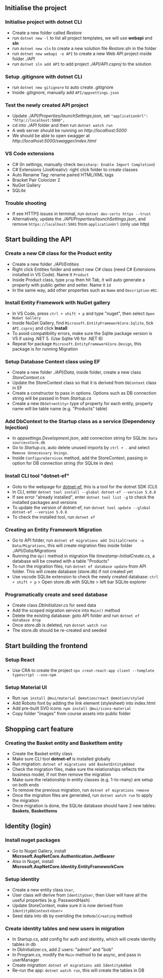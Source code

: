 ## Initialise the project

### Initialise project with dotnet CLI

- Create a new folder called _Restore_
- run `dotnet new -l` to list all project templates, we will use **webapi** and **sln**
- run `dotnet new sln` to create a new solution file _Restore.sln_ in the folder
- run `dotnet new webapi -o API` to create a new Web API project inside folder _./API_
- run `dotnet sln add API` to add project _./API/API.csproj_ to the solution

### Setup .gitignore with dotnet CLI

- run `dotnet new gitignore` to auto create .gitignore
- Inside .gitignore, manually add `API/appsettings.json`

### Test the newly created API project

- Update _./API/Properties/launchSettings.json_, set `"applicationUrl": "http://localhost:5000",`
- cd into _./API_ folder and then run `dotnet watch run`
- A web server should be running on _http://localhost:5000_
- We should be able to open swagger at _http://localhost:5000/swagger/index.html_

### VS Code extensions

- C# (In settings, manually check `Omnisharp: Enable Import Completion`)
- C# Extensions (JosKreativ): right click folder to create classes
- Auto Rename Tag: rename paired HTML/XML tags
- Bracket Pair Colorizer 2
- NuGet Gallery
- SQLite

### Trouble shooting

- If see HTTPS issues in terminal, run `dotnet dev-certs https --trust`
- Alternatively, update the _./API/Properties/launchSettings.json_, and remove `https://localhost:5001` from `applicationUrl` (only use http)

## Start building the API

### Create a new C# class for the Product entity

- Create a new folder _./API/Entities_
- Right click Entities folder and select new C# class (need C# Extensions installed in VS Code). Name it `Product`
- Inside Product class, type `prop` then hit Tab, it will auto generate a property with public getter and setter. Name it `Id`
- In the same way, add other properties such as `Name` and `Description` etc.

### Install Entity Framework with NuGet gallery

- In VS Code, press `ctrl + shift + p` and type "nuget", then select `Open NuGet Gallery`
- Inside NuGet Gallery, find `Microsoft.EntityFrameworkCore.Sqlite`, tick `API.csproj` and click **Install**
- To avoid compatibility errors, make sure the Sqlite package version is V5 if using .NET 5. (Use Sqlite V6 for .NET 6)
- Repeat for package `Microsoft.EntityFrameworkCore.Design`, this package is for running Migration

### Setup Database Context class using EF

- Create a new folder _./API/Data_, inside folder, create a new class _StoreContext.cs_
- Update the StoreContext class so that it is derived from `DbContext` class in EF
- Create a constructor to pass in options. Options such as DB connection string will be passed in from _Startup.cs_
- Create a new `DbSet<entity>` type of property for each entity, property name will be table name (e.g. "Products" table)

### Add DbContext to the Startup class as a service (Dependency Injection)

- In _appsettings.Development.json_, add connection string for SQLite: `Data source=store.db`
- Go to _Startup.cs_, auto delete unused imports by `ctrl + .` and select `Remove Unnecessary Usings`.
- Inside `ConfigureServices` method, add the StoreContext, passing in option for DB connection string (for SQLite in dev)

### Install CLI tool "dotnet-ef"

- Goto to the webpage for [dotnet-ef](https://nuget.org/packages/dotnet-ef), this is a tool for the dotnet SDK (CLI)
- In CLI, enter `dotnet tool install --global dotnet-ef --version 5.0.8`
- If see error "already installed", enter `dotnet tool list -g` to check the installed packages and versions
- To update the version of dotnet-ef, run `dotnet tool update --global dotnet-ef --version 5.0.8`
- To check the installed tool, run `dotnet ef`

### Creating an Entity Framework Migration

- Go to API folder, run `dotnet ef migrations add InitialCreate -o Data/Migrations`, this will create migration files inside folder _./API/Data/Migrations_
- Running the `Up()` method in migration file _timestamp-InitialCreate.cs_, a database will be created with a table "Products"
- To run the migration files, run `dotnet ef database update` from API folder. This will create database (store.db) if not created yet
- Use vscode SQLite extension to check the newly created database: `ctrl + shift + p` > Open store.db with SQLite > left bar SQLite explorer

### Programatically create and seed database

- Create class _DbInitializer.cs_ for seed data
- Add the scoped migration service into `Main()` method
- Delete the existing database: goto API folder and run `dotnet ef database drop`
- Once _store.db_ is deleted, run `dotnet watch run`
- The store.db should be re-created and seeded

## Start building the frontend

### Setup React

- Use CRA to create the project `npx creat-react-app client --template typescript --use-npm`

### Setup Material UI

- Run `npm install @mui/material @emotion/react @emotion/styled`
- Add Roboto font by adding the link element (stylesheet) into index.html
- Add pre-built SVG icons: `npm install @mui/icons-material`
- Copy folder "images" from course assets into public folder

## Shopping cart feature

### Creating the Basket entity and BasketItem entity

- Create the Basket entity class
- Make sure CLI tool **dotnet-ef** is installed globally
- Run migration: `dotnet ef migrations add BasketEntityAdded`
- Check the migration files, make sure the relationships reflects the business model, if not then remove the migration
- Make sure the relationship in entity classes (e.g. 1-to-many) are setup on both ends
- To remove the previous migration, run `dotnet ef migrations remove`
- Once the migration files are generated, run `dotnet watch run` to apply the migration
- Once migration is done, the SQLite database should have 2 new tables: **Baskets**, **BasketItems**

## Identity (login)

### Install nuget packages
- Go to Nuget Gallery, install **Microsoft.AspNetCore.Authentication.JwtBearer**
- Also in Nuget, install **Microsoft.AspNetCore.Identity.EntityFrameworkCore**

### Setup identity

- Create a new entity class `User`, 
- User class will derive from `IdentityUser`, then User will have all the useful properties (e.g. PasswordHash)
- Update StoreContext, make sure it is now derived from `IdentityDbContext<User>`
- Seed data into db by overiding the `OnModelCreating` method

### Create identity tables and new users in migration

- In Startup.cs, add config for auth and identity, which will create identity tables in db
- In DbInitializer.cs, add 2 users: "admin" and "bob"
- In Program.cs, modify the `Main` method to be async, and pass in userManager
- Create migration: `dotnet ef migrations add IdentityAdded`
- Re-run the app: `dotnet watch run`, this will create the tables in DB
